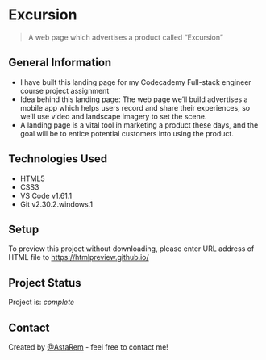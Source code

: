 # Excursion
> A web page which advertises a product called “Excursion”




## General Information
- I have built this landing page for my Codecademy Full-stack engineer course project assignment
- Idea behind this landing page: The web page we’ll build advertises a mobile app which helps users record and share their experiences, so we’ll use video and landscape imagery to set the scene.
-  A landing page is a vital tool in marketing a product these days, and the goal will be to entice potential customers into using the product.




## Technologies Used
- HTML5
- CSS3
- VS Code v1.61.1
- Git v2.30.2.windows.1



## Setup
To preview this project without downloading, please enter URL address of HTML file to https://htmlpreview.github.io/




## Project Status
Project is: _complete_ 


## Contact
Created by [@AstaRem](https://github.com/AstaRem) - feel free to contact me!


